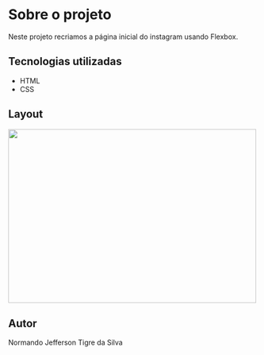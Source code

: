 # Sobre o projeto
Neste projeto recriamos a página inicial do instagram usando Flexbox.

## Tecnologias utilizadas
- HTML
- CSS

## Layout
<div>
 <img src="https://user-images.githubusercontent.com/85883895/167273734-c0f724cf-44fc-4485-9004-59b05f527d57.png" width="500px" height="350px" />
</div>

## Autor
Normando Jefferson Tigre da Silva
